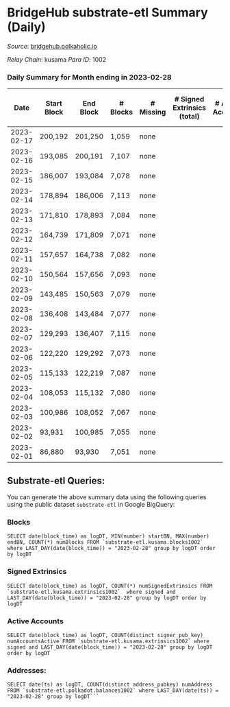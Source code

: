 # BridgeHub substrate-etl Summary (Daily)

_Source_: [bridgehub.polkaholic.io](https://bridgehub.polkaholic.io)

*Relay Chain*: kusama
*Para ID*: 1002



### Daily Summary for Month ending in 2023-02-28


| Date | Start Block | End Block | # Blocks | # Missing | # Signed Extrinsics (total) | # Active Accounts | # Addresses with Balances | # Events | # Transfers | # XCM Transfers In | # XCM Transfers Out |
| ---- | ----------- | --------- | -------- | --------- | --------------------------- | ----------------- | ------------------------- | -------- | ----------- | ------------------ | ------------------- |
| 2023-02-17 | 200,192 | 201,250 | 1,059 | none  |  |  |  |  |   |   |   |
| 2023-02-16 | 193,085 | 200,191 | 7,107 | none  |  |  |  | 13,848 |   |   |   |
| 2023-02-15 | 186,007 | 193,084 | 7,078 | none  |  |  | 4 | 14,160 |   |   |   |
| 2023-02-14 | 178,894 | 186,006 | 7,113 | none  |  |  | 4 | 14,230 |   |   |   |
| 2023-02-13 | 171,810 | 178,893 | 7,084 | none  |  |  | 4 | 14,172 |   |   |   |
| 2023-02-12 | 164,739 | 171,809 | 7,071 | none  |  |  | 4 | 14,146 |   |   |   |
| 2023-02-11 | 157,657 | 164,738 | 7,082 | none  |  |  | 4 | 14,168 |   |   |   |
| 2023-02-10 | 150,564 | 157,656 | 7,093 | none  |  |  | 4 | 14,190 |   |   |   |
| 2023-02-09 | 143,485 | 150,563 | 7,079 | none  |  |  | 4 | 14,162 |   |   |   |
| 2023-02-08 | 136,408 | 143,484 | 7,077 | none  |  |  | 4 | 14,158 |   |   |   |
| 2023-02-07 | 129,293 | 136,407 | 7,115 | none  |  |  | 4 | 14,234 |   |   |   |
| 2023-02-06 | 122,220 | 129,292 | 7,073 | none  |  |  | 4 | 14,150 |   |   |   |
| 2023-02-05 | 115,133 | 122,219 | 7,087 | none  |  |  | 4 | 14,178 |   |   |   |
| 2023-02-04 | 108,053 | 115,132 | 7,080 | none  |  |  | 4 | 14,163 |   |   |   |
| 2023-02-03 | 100,986 | 108,052 | 7,067 | none  |  |  | 4 | 14,138 |   |   |   |
| 2023-02-02 | 93,931 | 100,985 | 7,055 | none  |  |  | 4 | 14,114 |   |   |   |
| 2023-02-01 | 86,880 | 93,930 | 7,051 | none  |  |  | 4 | 14,106 |   |   |   |

## Substrate-etl Queries:
You can generate the above summary data using the following queries using the public dataset `substrate-etl` in Google BigQuery:


### Blocks
```
SELECT date(block_time) as logDT, MIN(number) startBN, MAX(number) endBN, COUNT(*) numBlocks FROM `substrate-etl.kusama.blocks1002`  where LAST_DAY(date(block_time)) = "2023-02-28" group by logDT order by logDT
```


### Signed Extrinsics
```
SELECT date(block_time) as logDT, COUNT(*) numSignedExtrinsics FROM `substrate-etl.kusama.extrinsics1002`  where signed and LAST_DAY(date(block_time)) = "2023-02-28" group by logDT order by logDT
```


### Active Accounts
```
SELECT date(block_time) as logDT, COUNT(distinct signer_pub_key) numAccountsActive FROM `substrate-etl.kusama.extrinsics1002` where signed and LAST_DAY(date(block_time)) = "2023-02-28" group by logDT order by logDT
```


### Addresses:
```
SELECT date(ts) as logDT, COUNT(distinct address_pubkey) numAddress FROM `substrate-etl.polkadot.balances1002` where LAST_DAY(date(ts)) = "2023-02-28" group by logDT```

